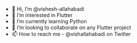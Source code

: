 - 👋 Hi, I’m @vishesh-allahabadi
- 👀 I’m interested in Flutter
- 🌱 I’m currently learning Python
- 💞️ I’m looking to collaborate on any Flutter project
- 📫 How to reach me - @vishallahabadi on Twitter

<!---
vishesh-allahabadi/vishesh-allahabadi is a ✨ special ✨ repository because its `README.md` (this file) appears on your GitHub profile.
You can click the Preview link to take a look at your changes.
--->
